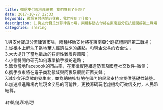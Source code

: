 ```yaml
---
title: 微信支付落地菲律賓，我們嗅到了什麽？
date: 2017-10-27 22:33
keywords: 微信支付落地菲律賓，我們嗅到了什麽？
description: 1.與支付寶瓜分菲律賓市場，兩種移動支付將在東南亞分庭抗禮開辟第二戰場；2.從根本上解決了當地華人經濟往來的痛點，和現金交易的安全性；3.大大提升了當地搶劫的技術性難度與風險；4.小偷將開啟研究如何專業搶手機的道路；5.蠶食當地Facebook的市占率，在菲律賓陸續造勢普及國產社交軟件-微信；6.攜手京東將在電子商務領域與阿裏系展開正面交鋒；7.減少貪汙腐敗的發生率，並為總統杜特地在國內的民眾支持率提供基礎性鋪墊。8.加速推進賭場內無現金交易的可能性，更換籌碼玩老虎機均可微信支付，人民幣結算。
categories: sharing
---
```

<td class="t_f" id="postmessage_950986">

1.與支付寶瓜分菲律賓市場，兩種移動支付將在東南亞分庭抗禮開辟第二戰場；<br/>
2.從根本上解決了當地華人經濟往來的痛點，和現金交易的安全性；<br/>
3.大大提升了當地搶劫的技術性難度與風險；<br/>
4.小偷將開啟研究如何專業搶手機的道路；<br/>
5.蠶食當地Facebook的市占率，在菲律賓陸續造勢普及國產社交軟件-微信；<br/>
6.攜手京東將在電子商務領域與阿裏系展開正面交鋒；<br/>
7.減少貪汙腐敗的發生率，並為總統杜特地在國內的民眾支持率提供基礎性鋪墊。<br/>
8.加速推進賭場內無現金交易的可能性，更換籌碼玩老虎機均可微信支付，人民幣結算。</td>
###### 转载自[菲龙网]